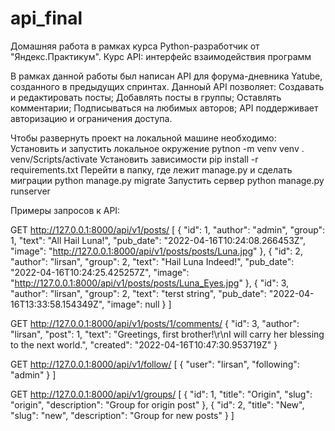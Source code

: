 # api_final
Домашняя работа в рамках курса Python-разработчик от "Яндекс.Практикум".
Курс API: интерфейс взаимодействия программ

В рамках данной работы был написан API для форума-дневника Yatube, созданного в предыдущих спринтах.
Данноый API позволяет:
  Создавать и редактировать посты;
  Добавлять посты в группы;
  Оставлять комментарии;
  Подписываться на любимых авторов;
  API поддерживает авторизацию и ограничения доступа.


Чтобы развернуть проект на локальной машине необходимо:
  Установить и запустить локальное окружение
    pytnon -m venv venv
    . venv/Scripts/activate
  Установить зависимости
    pip install -r requirements.txt
  Перейти в папку, где лежит manage.py и сделать миграции
    python manage.py migrate
  Запустить сервер
    python manage.py runserver


Примеры запросов к API:

  GET http://127.0.0.1:8000/api/v1/posts/
    [
        {
            "id": 1,
            "author": "admin",
            "group": 1,
            "text": "All Hail Luna!",
            "pub_date": "2022-04-16T10:24:08.266453Z",
            "image": "http://127.0.0.1:8000/api/v1/posts/posts/Luna.jpg"
        },
        {
            "id": 2,
            "author": "lirsan",
            "group": 2,
           "text": "Hail Luna Indeed!",
            "pub_date": "2022-04-16T10:24:25.425257Z",
            "image": "http://127.0.0.1:8000/api/v1/posts/posts/Luna_Eyes.jpg"
        },
        {
            "id": 3,
            "author": "lirsan",
            "group": 2,
            "text": "terst string",
            "pub_date": "2022-04-16T13:33:58.154349Z",
            "image": null
        }
    ]
    
  GET http://127.0.0.1:8000/api/v1/posts/1/comments/
    {
        "id": 3,
        "author": "lirsan",
        "post": 1,
        "text": "Greetings, first brother!\r\nI will carry her blessing to the next world.",
        "created": "2022-04-16T10:47:30.953719Z"
    }
    
  GET http://127.0.0.1:8000/api/v1/follow/
    [
       {
           "user": "lirsan",
           "following": "admin"
       }
    ]
    
  GET http://127.0.0.1:8000/api/v1/groups/
    [
        {
            "id": 1,
            "title": "Origin",
            "slug": "origin",
            "description": "Group for origin post"
        },
        {
            "id": 2,
            "title": "New",
            "slug": "new",
            "description": "Group for new posts"
        }
    ]
